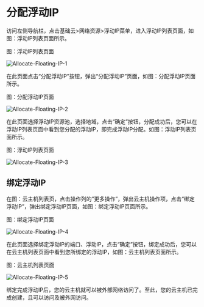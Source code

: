 # 分配浮动IP

访问左侧导航栏，点击基础云>网络资源>浮动IP菜单，进入浮动IP列表页面，如图：浮动IP列表页面所示。

图：浮动IP列表页面

![Allocate-Floating-IP-1](https://github.com/jdcloudcom/cn/blob/cn-jdstack-agility/image/JDStack-Agility/Allocate-Floating-IP-1.png)

在此页面点击“分配浮动IP”按钮，弹出“分配浮动IP”页面，如图：分配浮动IP页面所示。

图：分配浮动IP页面

![Allocate-Floating-IP-2](https://github.com/jdcloudcom/cn/blob/cn-jdstack-agility/image/JDStack-Agility/Allocate-Floating-IP-2.png)

在此页面选择浮动IP资源池，选择地域，点击“确定”按钮，分配成功后，您可以在浮动IP列表页面中看到您分配的浮动IP，即完成浮动IP分配。如图：浮动IP列表页面所示。

图：浮动IP列表页面

![Allocate-Floating-IP-3](https://github.com/jdcloudcom/cn/blob/cn-jdstack-agility/image/JDStack-Agility/Allocate-Floating-IP-3.png)



## 绑定浮动IP

在图：云主机列表页，点击操作列的”更多操作”，弹出云主机操作项，点击“绑定浮动IP”，弹出绑定浮动IP页面，如图：绑定浮动IP页面所示。

图：绑定浮动IP页面

![Allocate-Floating-IP-4](https://github.com/jdcloudcom/cn/blob/cn-jdstack-agility/image/JDStack-Agility/Allocate-Floating-IP-4.png)

在此页面选择绑定浮动IP的端口、浮动IP，点击“确定”按钮，绑定成功后，您可以在云主机列表页面中看到您所绑定的浮动IP，如图：云主机列表页面所示。

图：云主机列表页面

![Allocate-Floating-IP-5](https://github.com/jdcloudcom/cn/blob/cn-jdstack-agility/image/JDStack-Agility/Allocate-Floating-IP-5.png)

绑定完成浮动IP后，您的云主机就可以被外部网络访问了。至此，您的云主机已完成创建，且可以访问及被外网访问。

